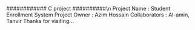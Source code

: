 ############  C project    ##########\n
Project Name :  Student Enrollment System
Project Owner : Azim Hossain
Collaborators : Al-amin, Tanvir
Thanks for visiting...

